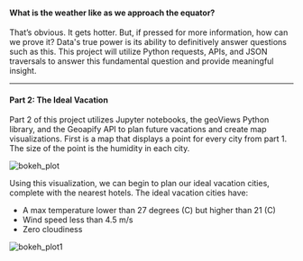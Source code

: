 #### What is the weather like as we approach the equator?

That’s obvious. It gets hotter. But, if pressed for more information, how can we prove it? Data's true power is its ability to definitively answer questions such as this. This project will utilize Python requests, APIs, and JSON traversals to answer this fundamental question and provide meaningful insight.

---

#### Part 2: The Ideal Vacation

Part 2 of this project utilizes Jupyter notebooks, the geoViews Python library, and the Geoapify API to plan future vacations and create map visualizations. First is a map that displays a point for every city from part 1. The size of the point is the humidity in each city. 

![bokeh_plot](https://user-images.githubusercontent.com/119391399/217397532-49febb51-82c1-4dc4-9f0f-d4b7398c55f9.png)

Using this visualization, we can begin to plan our ideal vacation cities, complete with the nearest hotels. The ideal vacation cities have:
- A max temperature lower than 27 degrees (C) but higher than 21 (C)
- Wind speed less than 4.5 m/s
- Zero cloudiness

![bokeh_plot1](https://user-images.githubusercontent.com/119391399/217397654-c587200e-da93-4ac2-80b5-16631b81b6e0.png)
